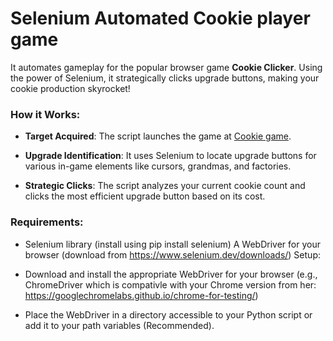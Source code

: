 # **Selenium Automated Cookie player game**
It automates gameplay for the popular browser game **Cookie Clicker**.  Using the power of Selenium, it strategically clicks upgrade buttons, making your cookie production skyrocket!

### **How it Works:**

* **Target Acquired**: The script launches the game at [Cookie game](https://orteil.dashnet.org/experiments/cookie/).

* **Upgrade Identification**: It uses Selenium to locate upgrade buttons for various in-game elements like cursors, grandmas, and factories.

* **Strategic Clicks**: The script analyzes your current cookie count and clicks the most efficient upgrade button based on its cost.

### **Requirements:**

* Selenium library (install using pip install selenium)
A WebDriver for your browser (download from https://www.selenium.dev/downloads/)
Setup:

* Download and install the appropriate WebDriver for your browser (e.g., ChromeDriver which is compativle with your Chrome version from her: https://googlechromelabs.github.io/chrome-for-testing/)

* Place the WebDriver in a directory accessible to your Python script or add it to your path variables (Recommended).

